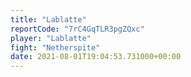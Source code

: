 ```yaml
---
title: "Lablatte"
reportCode: "7rC4GqTLR3pgZQxc"
player: "Lablatte"
fight: "Netherspite"
date: 2021-08-01T19:04:53.731000+00:00
---
```

